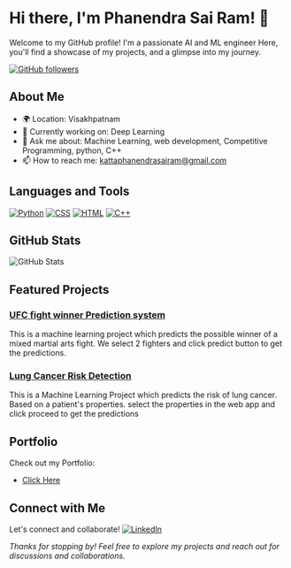 <!-- Title -->
# Hi there, I'm Phanendra Sai Ram! 👋

<!-- Introduction -->
Welcome to my GitHub profile! I'm a passionate AI and ML engineer Here, you'll find a showcase of my projects, and a glimpse into my journey.

<!-- Badges (GitHub Stats, Social Media) -->
[![GitHub followers](https://img.shields.io/github/followers/heisenberg3376?label=Follow&style=social)](https://github.com/heisenberg3376)
<!--[![Twitter Follow](https://img.shields.io/twitter/follow/YourTwitterHandle?style=social)](https://twitter.com/YourTwitterHandle)-->
<!-- Add more badges for other social media profiles -->

<!-- About Me -->
## About Me
- 🌍 Location: Visakhpatnam
- 💼 Currently working on: Deep Learning
- 💬 Ask me about: Machine Learning, web development, Competitive Programming, python, C++
- 📫 How to reach me: kattaphanendrasairam@gmail.com

<!-- Languages and Tools -->
## Languages and Tools
[![Python](https://img.shields.io/badge/-Python-3776AB?style=flat-square&logo=python&logoColor=white)]()
[![CSS](https://img.shields.io/badge/CSS-239120?&style=for-the-badge&logo=css3&logoColor=white)]()
[![HTML](	https://img.shields.io/badge/HTML5-E34F26?style=for-the-badge&logo=html5&logoColor=white)]()
[![C++](https://img.shields.io/badge/C%2B%2B-00599C?style=for-the-badge&logo=c%2B%2B&logoColor=white)]()



<!--[![JavaScript](https://img.shields.io/badge/-JavaScript-F7DF1E?style=flat-square&logo=javascript&logoColor=black)]()-->

<!-- Add more badges for languages, tools, and frameworks -->

<!-- GitHub Stats -->
## GitHub Stats
![GitHub Stats](https://github-readme-stats.vercel.app/api?username=heisenberg3376&show_icons=true&theme=dracula)

<!-- Featured Projects -->
## Featured Projects
### [UFC fight winner Prediction system](https://github.com/heisenberg3376/UFC-fight-winner-Prediction-System)
This is a machine learning project which predicts the possible winner of a mixed martial arts fight. We select 2 fighters and click predict button to get the predictions.

### [Lung Cancer Risk Detection](https://github.com/heisenberg3376/Lung-Cancer-Risk-Detection-System)
This is a Machine Learning Project which predicts the risk of lung cancer. Based on a patient's properties. select the properties in the web app and click proceed to get the predictions

<!-- Blogs and Tutorials -->
## Portfolio
Check out my Portfolio:
- [Click Here](https://heisenberg3376.github.io/PhanendraPortfolio.github.io/)


<!-- Connect with Me -->
## Connect with Me
Let's connect and collaborate!
[![LinkedIn](https://img.shields.io/badge/-LinkedIn-0077B5?style=flat-square&logo=linkedin)](https://www.linkedin.com/in/phanendra-sai-ram-505313226/)

<!-- Footer -->
_Thanks for stopping by! Feel free to explore my projects and reach out for discussions and collaborations._

